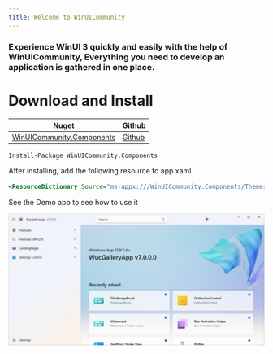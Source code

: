 ```yaml
---
title: Welcome to WinUICommunity
---
```


### Experience WinUI 3 quickly and easily with the help of WinUICommunity, Everything you need to develop an application is gathered in one place.

# Download and Install

|Nuget|Github|
|-|-|
|[WinUICommunity.Components](https://www.nuget.org/packages/WinUICommunity.Components)|[Github](https://github.com/WinUICommunity/WinUICommunity)|

```
Install-Package WinUICommunity.Components
```

After installing, add the following resource to app.xaml


```xml
<ResourceDictionary Source="ms-appx:///WinUICommunity.Components/Themes/Generic.xaml"/>
```

See the Demo app to see how to use it

![GalleryApp](https://raw.githubusercontent.com/WinUICommunity/Resources/main/WinUICommunityDocs/GalleryApp.png)
